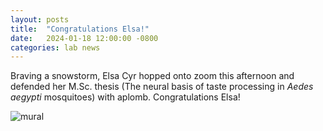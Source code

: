 ```yaml
---
layout: posts
title:  "Congratulations Elsa!"
date:   2024-01-18 12:00:00 -0800
categories: lab news
---
```


Braving a snowstorm, Elsa Cyr hopped onto zoom this afternoon and defended her M.Sc. thesis (The neural basis of taste processing in *Aedes aegypti* mosquitoes) with aplomb.  Congratulations Elsa!

![mural][mural]

[mural]: /assets/images/elsa-painting.jpg "Elsa Cyr, Mural Painter"

